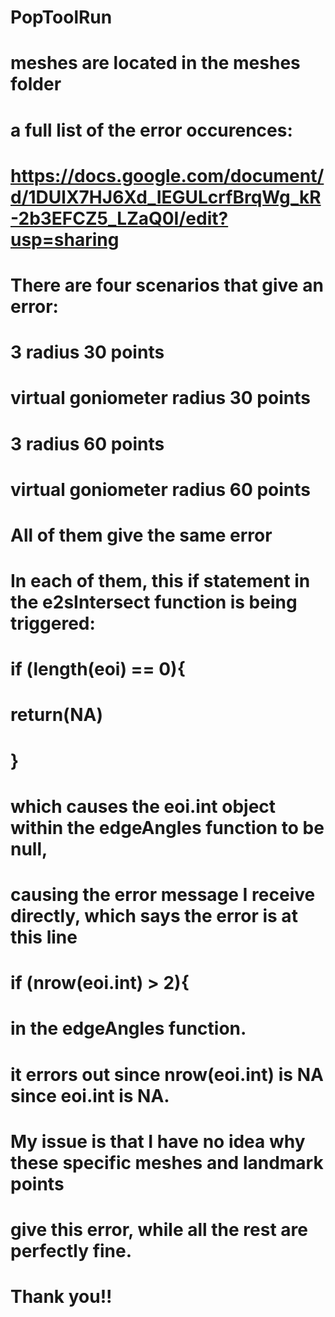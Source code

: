 # PopToolRun

# meshes are located in the meshes folder

# a full list of the error occurences: 
# https://docs.google.com/document/d/1DUlX7HJ6Xd_IEGULcrfBrqWg_kR-2b3EFCZ5_LZaQ0I/edit?usp=sharing

# There are four scenarios that give an error: 
# 3 radius 30 points
# virtual goniometer radius 30 points
# 3 radius 60 points
# virtual goniometer radius 60 points

# All of them give the same error
# In each of them, this if statement in the e2sIntersect function is being triggered: 
#  if (length(eoi) == 0){
#    return(NA)
#  }

# which causes the eoi.int object within the edgeAngles function to be null,
# causing the error message I receive directly, which says the error is at this line

#     if (nrow(eoi.int) > 2){

# in the edgeAngles function. 
# it errors out since nrow(eoi.int) is NA since eoi.int is NA. 
# My issue is that I have no idea why these specific meshes and landmark points
# give this error, while all the rest are perfectly fine. 

# Thank you!!

